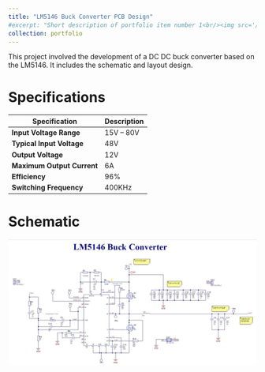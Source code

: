 ```yaml
---
title: "LM5146 Buck Converter PCB Design"
#excerpt: "Short description of portfolio item number 1<br/><img src='/converter_3dview.png'>"
collection: portfolio
---
```


This project involved the development of a DC DC buck converter based on the LM5146. It includes the schematic and layout design.

Specifications
======

| **Specification**        | **Description**       |
|--------------------------|-----------------------|
| **Input Voltage Range**  | 15V – 80V             |
| **Typical Input Voltage**| 48V                   |
| **Output Voltage**       | 12V                   |
| **Maximum Output Current**| 6A                    |
| **Efficiency**           | 96%                   |
| **Switching Frequency**  | 400KHz                |

Schematic
======
![Logo](/images/dcdc_conv.jpeg)




